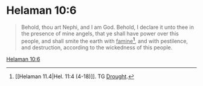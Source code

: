 # Helaman 10:6

> Behold, thou art Nephi, and I am God. Behold, I declare it unto thee in the presence of mine angels, that ye shall have power over this people, and shall smite the earth with <u>famine</u>[^a], and with pestilence, and destruction, according to the wickedness of this people.

[Helaman 10:6](https://www.churchofjesuschrist.org/study/scriptures/bofm/hel/10?lang=eng&id=p6#p6)


[^a]: [[Helaman 11.4|Hel. 11:4 (4-18)]]. TG [Drought](https://www.churchofjesuschrist.org/study/scriptures/tg/drought?lang=eng).
